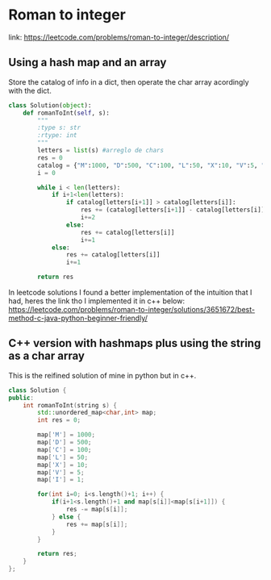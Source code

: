 # Roman to integer
link: https://leetcode.com/problems/roman-to-integer/description/

## Using a hash map and an array
Store the catalog of info in a dict, then operate the char array acordingly with the dict.

```Python
class Solution(object):
    def romanToInt(self, s):
        """
        :type s: str
        :rtype: int
        """
        letters = list(s) #arreglo de chars
        res = 0
        catalog = {"M":1000, "D":500, "C":100, "L":50, "X":10, "V":5, "I":1}
        i = 0

        while i < len(letters):
            if i+1<len(letters):
                if catalog[letters[i+1]] > catalog[letters[i]]:
                    res += (catalog[letters[i+1]] - catalog[letters[i]])
                    i+=2
                else:
                    res += catalog[letters[i]]
                    i+=1
            else:
                res += catalog[letters[i]]
                i+=1

        return res
```
In leetcode solutions I found a better implementation of the intuition that I had, heres the link tho I implemented it in c++ below: https://leetcode.com/problems/roman-to-integer/solutions/3651672/best-method-c-java-python-beginner-friendly/

## C++ version with hashmaps plus using the string as a char array
This is the reifined solution of mine in python but in c++.

```c++
class Solution {
public:
    int romanToInt(string s) {
        std::unordered_map<char,int> map;
        int res = 0;

        map['M'] = 1000;
        map['D'] = 500;
        map['C'] = 100;
        map['L'] = 50;
        map['X'] = 10;
        map['V'] = 5;
        map['I'] = 1;

        for(int i=0; i<s.length()+1; i++) {
            if(i+1<s.length()+1 and map[s[i]]<map[s[i+1]]) {
                res -= map[s[i]];
            } else {
                res += map[s[i]];
            }
        }

        return res;
    }
};
```

